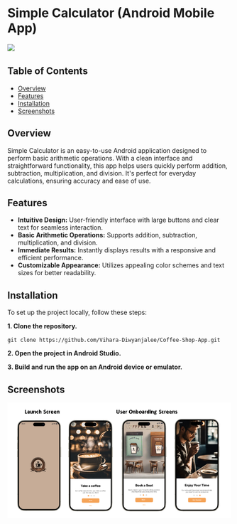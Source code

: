 # Simple Calculator (Android Mobile App)

<p><a href="https://github.com/Vihara-Diwyanjalee"><img src="https://skillicons.dev/icons?i=kotlin,androidstudio,git,github" width=200></a></p>

## Table of Contents

- [Overview](#overview)
- [Features](#features)
- [Installation](#installation)
- [Screenshots](#screenshots)

## Overview

Simple Calculator is an easy-to-use Android application designed to perform basic arithmetic operations. With a clean interface and straightforward functionality, this app helps users quickly perform addition, subtraction, multiplication, and division. It's perfect for everyday calculations, ensuring accuracy and ease of use.

## Features

- **Intuitive Design:** User-friendly interface with large buttons and clear text for seamless interaction.
- **Basic Arithmetic Operations:** Supports addition, subtraction, multiplication, and division.
- **Immediate Results:** Instantly displays results with a responsive and efficient performance.
- **Customizable Appearance:** Utilizes appealing color schemes and text sizes for better readability.

## Installation

To set up the project locally, follow these steps:

**1. Clone the repository.**

```
git clone https://github.com/Vihara-Diwyanjalee/Coffee-Shop-App.git
```

**2. Open the project in Android Studio.**

**3. Build and run the app on an Android device or emulator.**

## Screenshots

<img src="https://github.com/Vihara-Diwyanjalee/Coffee-Shop-App/blob/main/app/src/main/res/drawable/s1.png" alt="CoffeeShop-Screenshots" width=1000>

